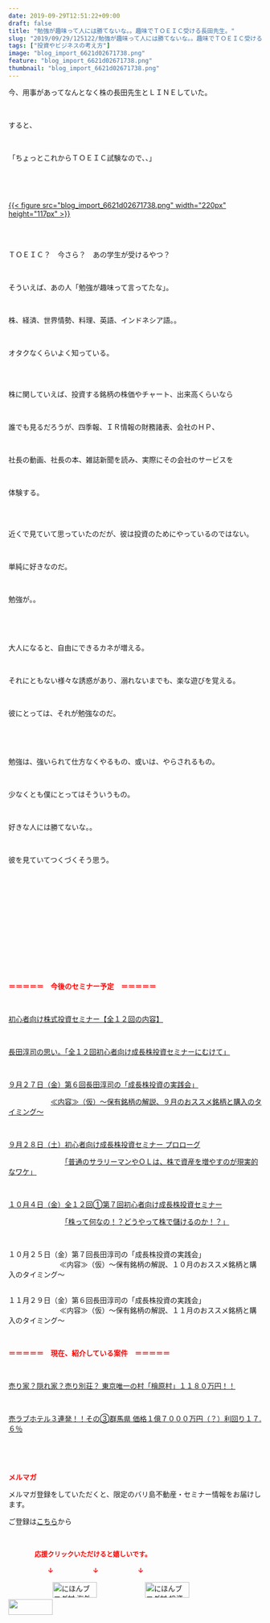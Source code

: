```yaml
---
date: 2019-09-29T12:51:22+09:00
draft: false
title: "勉強が趣味って人には勝てないな。。趣味でＴＯＥＩＣ受ける長田先生。"
slug: "2019/09/29/125122/勉強が趣味って人には勝てないな。。趣味でＴＯＥＩＣ受ける長田先生。"
tags: ["投資やビジネスの考え方"]
image: "blog_import_6621d02671738.png"
feature: "blog_import_6621d02671738.png"
thumbnail: "blog_import_6621d02671738.png"
---
```

<p>今、用事があってなんとなく株の長田先生とＬＩＮＥしていた。</p><p> </p><p>すると、</p><p> </p><p>「ちょっとこれからＴＯＥＩＣ試験なので、、」</p><p> </p><p> </p><p><a href="blog_import_6621d02671738.png">{{< figure src="blog_import_6621d02671738.png" width="220px" height="117px" >}}</a></p><p> </p><p><br/>ＴＯＥＩＣ？　今さら？　あの学生が受けるやつ？</p><p> </p><p>そういえば、あの人「勉強が趣味って言ってたな」。</p><p> </p><p>株、経済、世界情勢、料理、英語、インドネシア語。。</p><p> </p><p>オタクなくらいよく知っている。</p><p> </p><p><br/>株に関していえば、投資する銘柄の株価やチャート、出来高くらいなら</p><p> </p><p>誰でも見るだろうが、四季報、ＩＲ情報の財務諸表、会社のＨＰ、</p><p> </p><p>社長の動画、社長の本、雑誌新聞を読み、実際にその会社のサービスを</p><p> </p><p>体験する。</p><p> </p><p><br/>近くで見ていて思っていたのだが、彼は投資のためにやっているのではない。</p><p> </p><p>単純に好きなのだ。</p><p> </p><p>勉強が。。</p><p> </p><p> </p><p>大人になると、自由にできるカネが増える。</p><p> </p><p>それにともない様々な誘惑があり、溺れないまでも、楽な遊びを覚える。</p><p> </p><p>彼にとっては、それが勉強なのだ。</p><p> </p><p> </p><p>勉強は、強いられて仕方なくやるもの、或いは、やらされるもの。</p><p> </p><p>少なくとも僕にとってはそういうもの。</p><p> </p><p>好きな人には勝てないな。。</p><p> </p><p>彼を見ていてつくづくそう思う。</p><p> </p><p> </p><p> </p><p> </p><p> </p><p> </p><p> </p><p><span style="font-weight: bold;"><span style="color: rgb(255, 0, 0);">＝＝＝＝＝　今後のセミナー予定　＝＝＝＝＝</span></span></p><p> </p><p><a href="entry-12526587328.html" target="_blank">初心者向け株式投資セミナー【全１２回の内容】</a></p><p> </p><p><span style="color: rgb(255, 0, 0);"><a href="entry-12526985641.html" target="_blank">長田淳司の思い。「全１２回初心者向け成長株投資セミナーにむけて」</a></span></p><p> </p><p><a href="entry-12529277005.html" target="_blank">９月２７日（金）第６回長田淳司の「成長株投資の実践会」</a>       </p><p>　　　　　　<a href="entry-12529277005.html" target="_blank">≪内容≫（仮）～保有銘柄の解説、９月のおススメ銘柄と購入のタイミング～</a></p><p> </p><p><a href="index.html" target="_blank">９月２８日（土）初心者向け成長株投資セミナー プロローグ</a></p><p>　　　　　　　　<a href="index.html" target="_blank">「普通のサラリーマンやＯＬは、株で資産を増やすのが現実的なワケ」</a></p><p> </p><p><a href="entry-12526711173.html" target="_blank">１０月４日（金）全１２回①第７回初心者向け成長株投資セミナー</a></p><p>　　　　　　　　<a href="entry-12526711173.html" target="_blank">「株って何なの！？どうやって株で儲けるのか！？」</a></p><p> </p><p>１０月２５日（金）第７回長田淳司の「成長株投資の実践会」<br/> 　　　　　　　≪内容≫（仮）～保有銘柄の解説、１０月のおススメ銘柄と購入のタイミング～</p><p><br/>１１月２９日（金）第６回長田淳司の「成長株投資の実践会」<br/> 　　　　　　　≪内容≫（仮）～保有銘柄の解説、１１月のおススメ銘柄と購入のタイミング～</p><p> </p><p><span style="font-weight: bold;"><span style="color: rgb(255, 0, 0);">＝＝＝＝＝　現在、紹介している案件　＝＝＝＝＝</span></span></p><p> </p><p><a href="entry-12500415311.html" target="_blank">売り家？隠れ家？売り別荘？ 東京唯一の村「檜原村」１１８０万円！！</a></p><p> </p><p><a href="entry-12504218353.html" target="_blank">売ラブホテル３連発！！その③群馬県 価格１億７０００万円（？）利回り１７.６％</a></p><p> </p><p> </p><p><span style="font-weight: bold;"><span style="color: rgb(255, 0, 0);">メルマガ</span></span></p><p>メルマガ登録をしていただくと、限定のバリ島不動産・セミナー情報をお届けします。</p><p>ご登録は<a href="f9eeVI" target="_blank">こちら</a>から</p><p style="text-align: center;"> </p><p><font color="#ff0000" size="2"><strong>　　　　応援クリックいただけると嬉しいです。</strong></font></p><p><font color="#ff0000" size="2"><strong>　　　　　　↓　　　　　　↓　　　　　　↓</strong></font></p><p><a href="ranking.html?p_cid=01260127" id="&amp;blogmura_banner"><img alt="にほんブログ村 海外生活ブログ バリ島情報へ" border="0" height="31" src="data:image/svg+xml;charset=utf-8,%3Csvg%20xmlns%3D%22http%3A%2F%2Fwww.w3.org%2F2000%2Fsvg%22%20title%3D%22Placeholder%20for%20Images%22%20role%3D%22presentation%22%20viewBox%3D%220%200%2088%2031%22%20%2F%3E" width="88" data-src="//overseas.blogmura.com/bali/img/bali88_31.gif" style="aspect-ratio: auto 88 / 31;"/><noscript><img alt="にほんブログ村 海外生活ブログ バリ島情報へ" border="0" height="31" src="//overseas.blogmura.com/bali/img/bali88_31.gif" width="88"></noscript></a>  <a href="ranking.html?p_cid=01260127" id="&amp;blogmura_banner"><img alt="にほんブログ村 投資ブログ 不動産投資へ" border="0" height="31" src="data:image/svg+xml;charset=utf-8,%3Csvg%20xmlns%3D%22http%3A%2F%2Fwww.w3.org%2F2000%2Fsvg%22%20title%3D%22Placeholder%20for%20Images%22%20role%3D%22presentation%22%20viewBox%3D%220%200%2088%2031%22%20%2F%3E" width="88" data-src="//investment.blogmura.com/hudousantoushi/img/hudousantoushi88_31.gif" style="aspect-ratio: auto 88 / 31;"/><noscript><img alt="にほんブログ村 投資ブログ 不動産投資へ" border="0" height="31" src="//investment.blogmura.com/hudousantoushi/img/hudousantoushi88_31.gif" width="88"></noscript></a> <a href="link.php?1804582" title="人気ブログランキングへ"><img border="0" height="31" src="data:image/svg+xml;charset=utf-8,%3Csvg%20xmlns%3D%22http%3A%2F%2Fwww.w3.org%2F2000%2Fsvg%22%20title%3D%22Placeholder%20for%20Images%22%20role%3D%22presentation%22%20viewBox%3D%220%200%2088%2031%22%20%2F%3E" width="88" data-src="https://blog.with2.net/img/banner/banner_22.gif" style="aspect-ratio: auto 88 / 31;"/><noscript><img border="0" height="31" src="https://blog.with2.net/img/banner/banner_22.gif" width="88"></noscript></a></p>

